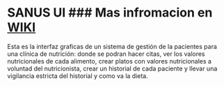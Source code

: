 # SANUS UI ### Mas infromacion en [WIKI](https://github.com/leogaflo/Bootstrao-4-UI/wiki)
Esta es la interfaz graficas de un sistema de gestión de la pacientes para una clínica de nutrición: donde se podran hacer citas, ver los valores nutricionales de cada alimento, crear platos con valores nutricionales a voluntad del nutricionista, crear un historial de cada paciente y llevar una vigilancia estricta del historial y como va la dieta.
